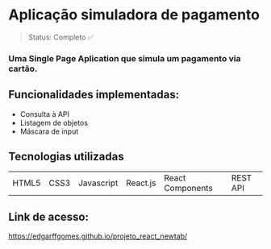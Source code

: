 # Aplicação simuladora de pagamento

> Status: Completo ✅
> 
### Uma Single Page Aplication que simula um pagamento via cartão.

## Funcionalidades implementadas:
+ Consulta à API
+ Listagem de objetos
+ Máscara de input

## Tecnologias utilizadas

<table>
  <tr>
    <td> HTML5 </td>
    <td> CSS3 </td>
    <td> Javascript </td>
    <td> React.js </td>
    <td> React Components </td>
    <td> REST API </td>
  </tr>
</table>

## Link de acesso:
https://edgarffgomes.github.io/projeto_react_newtab/


